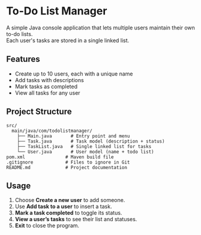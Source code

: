 # To-Do List Manager

A simple Java console application that lets multiple users maintain their own to-do lists.  
Each user's tasks are stored in a single linked list.

## Features

- Create up to 10 users, each with a unique name  
- Add tasks with descriptions  
- Mark tasks as completed  
- View all tasks for any user  

## Project Structure

```
src/
  main/java/com/todolistmanager/
    ├── Main.java       # Entry point and menu  
    ├── Task.java       # Task model (description + status)  
    ├── TaskList.java   # Single linked list for tasks  
    └── User.java       # User model (name + todo list)  
pom.xml               # Maven build file  
.gitignore            # Files to ignore in Git  
README.md             # Project documentation  
```

## Usage

1. Choose **Create a new user** to add someone.  
2. Use **Add task to a user** to insert a task.  
3. **Mark a task completed** to toggle its status.  
4. **View a user’s tasks** to see their list and statuses.  
5. **Exit** to close the program.
